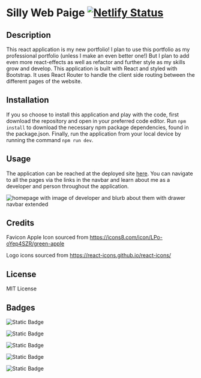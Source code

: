 # Silly Web Paige [![Netlify Status](https://api.netlify.com/api/v1/badges/dac6e4c7-c51a-4ed1-a7d7-9d4b82f3320f/deploy-status)](https://app.netlify.com/sites/sillywebpaige/deploys)

## Description

This react application is my new portfolio! I plan to use this portfolio as my professional portfolio (unless I make an even better one!) But I plan to add even more react-effects as well as refactor and further style as my skills grow and develop. This application is built with React and styled with Bootstrap. It uses React Router to handle the client side routing between the different pages of the website.

## Installation

If you so choose to install this application and play with the code, first download the repository and open in your preferred code editor. Run `npm install` to download the necessary npm package dependencies, found in the package.json. Finally, run the application from your local device by running the command `npm run dev`.

## Usage

The application can be reached at the deployed site [here](https://webpaige.netlify.app/). You can navigate to all the pages via the links in the navbar and learn about me as a developer and person throughout the application.

![homepage with image of developer and blurb about them with drawer navbar extended](./src/assets/localhost_5173_.png)

## Credits

Favicon Apple Icon sourced from https://icons8.com/icon/LPo-oYep4SZR/green-apple

Logo icons sourced from https://react-icons.github.io/react-icons/ 

## License
MIT License

## Badges

![Static Badge](https://img.shields.io/badge/JavaScript-F7DF1E?style=for-the-badge&logo=javascript&logoColor=black)

![Static Badge](https://img.shields.io/badge/React-20232A?style=for-the-badge&logo=react&logoColor=61DAFB)

![Static Badge](https://img.shields.io/badge/React_Router-CA4245?style=for-the-badge&logo=react-router&logoColor=white)

![Static Badge](https://img.shields.io/badge/Bootstrap-563D7C?style=for-the-badge&logo=bootstrap&logoColor=white)

![Static Badge](https://img.shields.io/badge/Netlify-00C7B7?style=for-the-badge&logo=netlify&logoColor=white)

